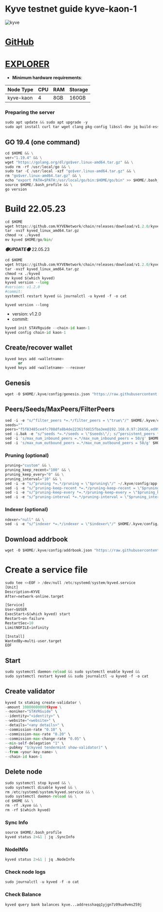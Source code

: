 # Kyve testnet guide kyve-kaon-1
![kyve](https://user-images.githubusercontent.com/44331529/224904387-84e58953-38ac-400d-b497-27172a9c8641.png)


[GitHub](https://github.com/KYVENetwork/networks/tree/main/kaon-1)
=

[EXPLORER](https://explorer.stavr.tech/kyve-kaon/staking)
=
- **Minimum hardware requirements**:

| Node Type |CPU | RAM  | Storage  | 
|-----------|----|------|----------|
| kyve-kaon |   4| 8GB  | 160GB    |

### Preparing the server
```python
sudo apt update && sudo apt upgrade -y
sudo apt install curl tar wget clang pkg-config libssl-dev jq build-essential bsdmainutils git make ncdu gcc git jq chrony liblz4-tool -y
```
## GO 19.4 (one command)
```python
cd $HOME && \
ver="1.19.4" && \
wget "https://golang.org/dl/go$ver.linux-amd64.tar.gz" && \
sudo rm -rf /usr/local/go && \
sudo tar -C /usr/local -xzf "go$ver.linux-amd64.tar.gz" && \
rm "go$ver.linux-amd64.tar.gz" && \
echo "export PATH=$PATH:/usr/local/go/bin:$HOME/go/bin" >> $HOME/.bash_profile && \
source $HOME/.bash_profile && \
go version
```

# Build 22.05.23
```python
cd $HOME
wget https://github.com/KYVENetwork/chain/releases/download/v1.2.0/kyved_kaon_linux_amd64.tar.gz
tar -xvzf kyved_linux_amd64.tar.gz
chmod +x ./kyved
mv kyved $HOME/go/bin/
```

*******🟢UPDATE🟢******* 22.05.23
```python
cd $HOME
wget https://github.com/KYVENetwork/chain/releases/download/v1.2.0/kyved_kaon_linux_amd64.tar.gz
tar -xvzf kyved_linux_amd64.tar.gz
chmod +x ./kyved
mv kyved $(which kyved)
kyved version --long
#version: v1.2.0
#commit: 
systemctl restart kyved && journalctl -u kyved -f -o cat
```
`kyved version --long`
+ version: v1.2.0
+ commit: 


```python
kyved init STAVRguide --chain-id kaon-1
kyved config chain-id kaon-1
```

## Create/recover wallet
```python
kyved keys add <walletname>
      or
kyved keys add <walletname> --recover
```

## Genesis
```python
wget -O $HOME/.kyve/config/genesis.json "https://raw.githubusercontent.com/obajay/nodes-Guides/main/Projects/Kyve/Kaon/genesis.json"
```

## Peers/Seeds/MaxPeers/FilterPeers
```python
sed -i -e "s/^filter_peers *=.*/filter_peers = \"true\"/" $HOME/.kyve/config/config.toml
seeds=""
peers="f5f83485ce4fc708dfa8b4de22361fdd15fba3ee@192.168.0.97:26656,ed9989e0b003b24f3d38d060017b73af5c61b18c@192.168.1.118:26656,78d76da232b5a9a5648baa20b7bd95d7c7b9d249@142.93.161.118:26656,61909d4ad9fac1890d69b93612e7a4177c8d1104@192.168.1.177:26656,aaa8a6f7eab9d20e87bcc01ddd53616cbd203c36@136.243.88.91:26656"
sed -i.bak -e "s/^seeds *=.*/seeds = \"$seeds\"/; s/^persistent_peers *=.*/persistent_peers = \"$peers\"/" ~/.kyve/config/config.toml
sed -i 's/max_num_inbound_peers =.*/max_num_inbound_peers = 50/g' $HOME/.kyve/config/config.toml
sed -i 's/max_num_outbound_peers =.*/max_num_outbound_peers = 50/g' $HOME/.kyve/config/config.toml
```

### Pruning (optional)
```python
pruning="custom" && \
pruning_keep_recent="100" && \
pruning_keep_every="0" && \
pruning_interval="10" && \
sed -i -e "s/^pruning *=.*/pruning = \"$pruning\"/" ~/.kyve/config/app.toml && \
sed -i -e "s/^pruning-keep-recent *=.*/pruning-keep-recent = \"$pruning_keep_recent\"/" ~/.kyve/config/app.toml && \
sed -i -e "s/^pruning-keep-every *=.*/pruning-keep-every = \"$pruning_keep_every\"/" ~/.kyve/config/app.toml && \
sed -i -e "s/^pruning-interval *=.*/pruning-interval = \"$pruning_interval\"/" ~/.kyve/config/app.toml
```
### Indexer (optional)
```python
ndexer="null" && \
sed -i -e "s/^indexer *=.*/indexer = \"$indexer\"/" $HOME/.kyve/config/config.toml
```

## Download addrbook
```python
wget -O $HOME/.kyve/config/addrbook.json "https://raw.githubusercontent.com/obajay/nodes-Guides/main/Projects/Kyve/Kaon/addrbook.json"
```



# Create a service file
```python
sudo tee <<EOF > /dev/null /etc/systemd/system/kyved.service
[Unit]
Description=KYVE
After=network-online.target

[Service]
User=$USER
ExecStart=$(which kyved) start
Restart=on-failure
RestartSec=10
LimitNOFILE=infinity

[Install]
WantedBy=multi-user.target
EOF
```

## Start
```python
sudo systemctl daemon-reload && sudo systemctl enable kyved && 
sudo systemctl restart kyved && sudo journalctl -u kyved -f -o cat
```
## Create validator
```python
kyved tx staking create-validator \
-amount 10000000000tkyve \
--moniker="STAVRGuide" \
--identity="<identity>" \
--website="<website>" \
--details="<any details>" \
--commission-rate "0.10" \
--commission-max-rate "0.20" \
--commission-max-change-rate "0.05" \
--min-self-delegation "1" \
--pubkey "$(kyved tendermint show-validator)" \
--from <your-key-name> \
--chain-id kaon-1
```

## Delete node
```python
sudo systemctl stop kyved && \
sudo systemctl disable kyved && \
rm /etc/systemd/system/kyved.service && \
sudo systemctl daemon-reload && \
cd $HOME && \
rm -rf .kyve && \
rm -rf $(which kyved)
```

### Sync Info
```python
source $HOME/.bash_profile
kyved status 2>&1 | jq .SyncInfo
```
### NodeINfo
```python
kyved status 2>&1 | jq .NodeInfo
```
### Check node logs
```python
sudo journalctl -u kyved -f -o cat
```
### Check Balance
```python
kyved query bank balances kyve...addresshaqq1yjgn7z09ua9vms259j
```
